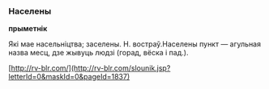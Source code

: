 ### Населены
**прыметнік**

Які мае насельніцтва; заселены. Н. востраў.Населены пункт — агульная назва месц, дзе жывуць людзі (горад, вёска і пад.).

<a rel="author">[http://rv-blr.com/](http://rv-blr.com/slounik.jsp?letterId=0&maskId=0&pageId=1837)</a>
